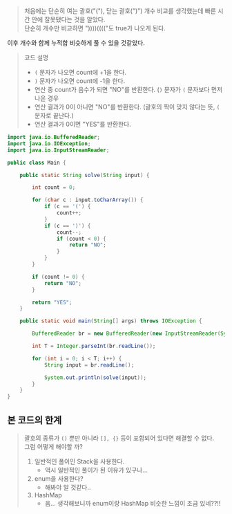
> 처음에는 단순히 여는 괄호("("), 닫는 괄호(")") 개수 비교를 생각했는데 빠른 시간 안에 잘못됐다는 것을 알았다.  
> 단순히 개수만 비교하면 "))))(((("도 true가 나오게 된다.

이후 개수와 함께 누적합 비슷하게 풀 수 있을 것같았다.

> 코드 설명  
> - `(` 문자가 나오면 count에 +1을 한다.
> - `)` 문자가 나오면 count에 -1을 한다.
> - 연산 중 count가 음수가 되면 "NO"를 반환한다. (`)` 문자가 `(` 문자보다 먼저 나온 경우
> - 연산 결과가 0이 아니면 "NO"를 반환한다. (괄호의 짝이 맞지 않다는 뜻, `(` 문자로 끝난다.)
> - 연산 결과가 0이면 "YES"를 반환한다.
> 
```java
import java.io.BufferedReader;
import java.io.IOException;
import java.io.InputStreamReader;

public class Main {

    public static String solve(String input) {

        int count = 0;

        for (char c : input.toCharArray()) {
            if (c == '(') {
                count++;
            }
            if (c == ')') {
                count--;
                if (count < 0) {
                    return "NO";
                }
            }
        }

        if (count != 0) {
            return "NO";
        }

        return "YES";
    }

    public static void main(String[] args) throws IOException {

        BufferedReader br = new BufferedReader(new InputStreamReader(System.in));

        int T = Integer.parseInt(br.readLine());

        for (int i = 0; i < T; i++) {
            String input = br.readLine();

            System.out.println(solve(input));
        }
    }
}
```

## 본 코드의 한계
> 괄호의 종류가 `()` 뿐만 아니라 `[], {}` 등이 포함되어 있다면 해결할 수 없다.  
> 그럼 어떻게 해야할 까?
> 1. 일반적인 풀이인 Stack을 사용한다.
>    - 역시 일반적인 풀이가 된 이유가 있구나...
> 2. enum을 사용한다?
>    - 해봐야 알 것같다..
> 3. HashMap
>    - 음... 생각해보니까 enum이랑 HashMap 비슷한 느낌이 조금 있네??!!
